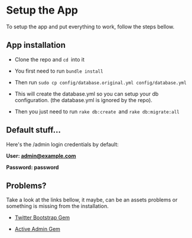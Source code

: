 Setup the App
=============

To setup the app and put everything to work, follow the steps bellow.



App installation
----------------

-   Clone the repo and `cd `into it

-   You first need to run `bundle install`

-   Then run `sudo cp config/database.original.yml config/database.yml`

-   This will create the database.yml so you can setup your db configuration.
    (the database.yml is ignored by the repo).

-   Then you just need to run `rake db:create `and `rake db:migrate:all`



Default stuff...
----------------

Here's the /admin login credentials by default:

**User: admin@example.com**

**Password: password**



Problems?
---------

Take a look at the links bellow, it maybe, can be an assets problems or
something is missing from the installation.

-   [Twitter Bootstrap Gem][1]

-   [Active Admin Gem][2]

[1]: <https://github.com/seyhunak/twitter-bootstrap-rails>

[2]: <http://activeadmin.info/documentation.html>
